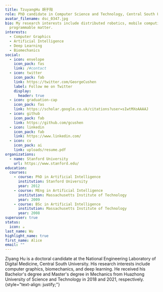 ```yaml
---
title: TzuyangHu 胡子阳
role: PhD candidate in Computer Science and Technology, Central South University
avatar_filename: dsc_0347.jpg
bio: My research interests include distributed robotics, mobile computing and
  programmable matter.
interests:
  - Computer Graphics
  - Artificial Intelligence
  - Deep Learning
  - Biomechanics
social:
  - icon: envelope
    icon_pack: fas
    link: /#contact
  - icon: twitter
    icon_pack: fab
    link: https://twitter.com/GeorgeCushen
    label: Follow me on Twitter
    display:
      header: true
  - icon: graduation-cap
    icon_pack: fas
    link: https://scholar.google.co.uk/citations?user=sIwtMXoAAAAJ
  - icon: github
    icon_pack: fab
    link: https://github.com/gcushen
  - icon: linkedin
    icon_pack: fab
    link: https://www.linkedin.com/
  - icon: cv
    icon_pack: ai
    link: uploads/resume.pdf
organizations:
  - name: Stanford University
    url: https://www.stanford.edu/
education:
  courses:
    - course: PhD in Artificial Intelligence
      institution: Stanford University
      year: 2012
    - course: MEng in Artificial Intelligence
      institution: Massachusetts Institute of Technology
      year: 2009
    - course: BSc in Artificial Intelligence
      institution: Massachusetts Institute of Technology
      year: 2008
superuser: true
status:
  icon: ☕️
last_name: Wu
highlight_name: true
first_name: Alice
email: ""
---
```

Ziyang Hu is a doctoral candidate at the National Engineering Laboratory of Digital Medicine, Central South University. His research interests include computer graphics, biomechanics, and deep learning. He received his Bachelor's degree and Master's degree in Mechanics from Huazhong University of Science and Technology in 2018 and 2021, respectively.
{style="text-align: justify;"}